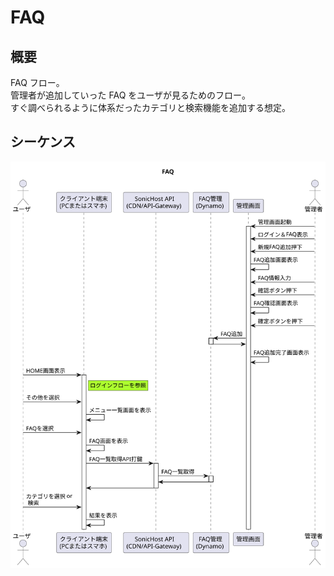 # FAQ

## 概要

FAQ フロー。  
管理者が追加していった FAQ をユーザが見るためのフロー。  
すぐ調べられるように体系だったカテゴリと検索機能を追加する想定。

## シーケンス

![FAQ](./faqFlow.svg)
